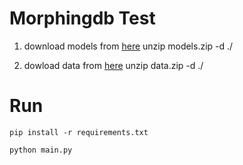 # Morphingdb Test

1. download models from [here](https://drive.google.com/file/d/17EhgU-ujGzNP75ytClrivUT4tXblLqnV/view)
unzip models.zip -d ./

2. dowload data from [here](https://drive.google.com/file/d/1bAg66ifb54ge_J8CRjkSk_yRhyTRZYWe/view?usp=sharing)
unzip data.zip -d ./

# Run

```shell
pip install -r requirements.txt

python main.py
```